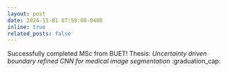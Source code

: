 ```yaml
---
layout: post
date: 2024-11-01 07:59:00-0400
inline: true
related_posts: false
---
```


Successfully completed MSc from BUET! Thesis: *Uncertainty driven boundary refined CNN for medical image segmentation* :graduation_cap: